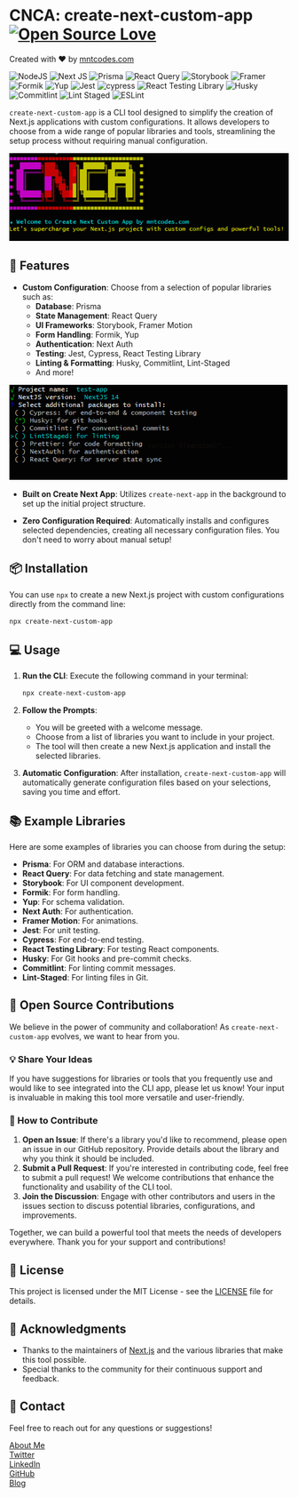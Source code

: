# CNCA: create-next-custom-app [![Open Source Love](https://badges.frapsoft.com/os/v1/open-source.svg?v=103)](https://github.com/MedNT/create-next-custom-app)
Created with ❤️️ by [mntcodes.com](https://www.mntcodes.com)

![NodeJS](https://img.shields.io/badge/node.js-6DA55F?style=for-the-badge&logo=node.js&logoColor=white)
![Next JS](https://img.shields.io/badge/Next-black?style=for-the-badge&logo=next.js&logoColor=white)
![Prisma](https://img.shields.io/badge/Prisma-3982CE?style=for-the-badge&logo=Prisma&logoColor=white)
![React Query](https://img.shields.io/badge/-React%20Query-FF4154?style=for-the-badge&logo=react%20query&logoColor=white)
![Storybook](https://img.shields.io/badge/-Storybook-FF4785?style=for-the-badge&logo=storybook&logoColor=white)
![Framer](https://img.shields.io/badge/Framer-black?style=for-the-badge&logo=framer&logoColor=white)
![Formik](https://img.shields.io/badge/Formik-000000?style=for-the-badge&logo=formik&logoColor=white)
![Yup](https://img.shields.io/badge/Yup-000000?style=for-the-badge&logo=yup&logoColor=white)
![Jest](https://img.shields.io/badge/-jest-%23C21325?style=for-the-badge&logo=jest&logoColor=white)
![cypress](https://img.shields.io/badge/-cypress-%23E5E5E5?style=for-the-badge&logo=cypress&logoColor=058a5e)
![React Testing Library](https://img.shields.io/badge/-React%20Testing%20Library-%23E5E5E5?style=for-the-badge&logo=testing-library&logoColor=black)
![Husky](https://img.shields.io/badge/-Husky-%23E5E5E5?style=for-the-badge&logo=husky&logoColor=black)
![Commitlint](https://img.shields.io/badge/commitlint-000000?style=for-the-badge&logo=commitlint&logoColor=white)
![Lint Staged](https://img.shields.io/badge/Lint%20Staged-000000?style=for-the-badge&logo=lint-staged&logoColor=white)
![ESLint](https://img.shields.io/badge/ESLint-000000?style=for-the-badge&logo=eslint&logoColor=white)



`create-next-custom-app` is a CLI tool designed to simplify the creation of Next.js applications with custom configurations. It allows developers to choose from a wide range of popular libraries and tools, streamlining the setup process without requiring manual configuration.


![CNCA](https://raw.githubusercontent.com/MedNT/create-next-custom-app/refs/heads/main/imgs/screenshot.PNG)
## 🚀 Features

- **Custom Configuration**: Choose from a selection of popular libraries such as:
  - **Database**: Prisma
  - **State Management**: React Query
  - **UI Frameworks**: Storybook, Framer Motion
  - **Form Handling**: Formik, Yup
  - **Authentication**: Next Auth
  - **Testing**: Jest, Cypress, React Testing Library
  - **Linting & Formatting**: Husky, Commitlint, Lint-Staged
  - And more!

![CNCA](https://raw.githubusercontent.com/MedNT/create-next-custom-app/refs/heads/main/imgs/screenshot_2.PNG)

- **Built on Create Next App**: Utilizes `create-next-app` in the background to set up the initial project structure.

- **Zero Configuration Required**: Automatically installs and configures selected dependencies, creating all necessary configuration files. You don't need to worry about manual setup!

## 📦 Installation

You can use `npx` to create a new Next.js project with custom configurations directly from the command line:

```bash
npx create-next-custom-app
```

## 💻 Usage

1. **Run the CLI**: Execute the following command in your terminal:

   ```bash
   npx create-next-custom-app
   ```

2. **Follow the Prompts**: 
   - You will be greeted with a welcome message.
   - Choose from a list of libraries you want to include in your project.
   - The tool will then create a new Next.js application and install the selected libraries.

3. **Automatic Configuration**: After installation, `create-next-custom-app` will automatically generate configuration files based on your selections, saving you time and effort.

## 📚 Example Libraries

Here are some examples of libraries you can choose from during the setup:

- **Prisma**: For ORM and database interactions.
- **React Query**: For data fetching and state management.
- **Storybook**: For UI component development.
- **Formik**: For form handling.
- **Yup**: For schema validation.
- **Next Auth**: For authentication.
- **Framer Motion**: For animations.
- **Jest**: For unit testing.
- **Cypress**: For end-to-end testing.
- **React Testing Library**: For testing React components.
- **Husky**: For Git hooks and pre-commit checks.
- **Commitlint**: For linting commit messages.
- **Lint-Staged**: For linting files in Git.

## 🤝 Open Source Contributions

We believe in the power of community and collaboration! As `create-next-custom-app` evolves, we want to hear from you. 

### 💡 Share Your Ideas

If you have suggestions for libraries or tools that you frequently use and would like to see integrated into the CLI app, please let us know! Your input is invaluable in making this tool more versatile and user-friendly.

### 🤝 How to Contribute

1. **Open an Issue**: If there's a library you'd like to recommend, please open an issue in our GitHub repository. Provide details about the library and why you think it should be included.
2. **Submit a Pull Request**: If you're interested in contributing code, feel free to submit a pull request! We welcome contributions that enhance the functionality and usability of the CLI tool.
3. **Join the Discussion**: Engage with other contributors and users in the issues section to discuss potential libraries, configurations, and improvements.

Together, we can build a powerful tool that meets the needs of developers everywhere. Thank you for your support and contributions!


## 📄 License

This project is licensed under the MIT License - see the [LICENSE](https://opensource.org/licenses/MIT) file for details.

## 💖 Acknowledgments

- Thanks to the maintainers of [Next.js](https://nextjs.org/) and the various libraries that make this tool possible.
- Special thanks to the community for their continuous support and feedback.


## 💬 Contact

Feel free to reach out for any questions or suggestions!  

[About Me](https://mntcodes.com) <br/>
[Twitter](https://x.com/NaciriTaoufik) <br/>
[LinkedIn](https://www.linkedin.com/in/mednt/) <br/>
[GitHub](https://github.com/MedNT) <br/>
[Blog](https://mntcode.substack.com/) 
